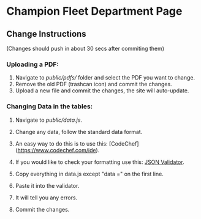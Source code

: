 # Champion Fleet Department Page

## Change Instructions 
(Changes should push in about 30 secs after commiting them)

### Uploading a PDF:
1. Navigate to *public/pdfs/* folder and select the PDF you want to change.
2. Remove the old PDF (trashcan icon) and commit the changes.
3. Upload a new file and commit the changes, the site will auto-update.

### Changing Data in the tables:
1. Navigate to *public/data.js*.
2. Change any data, follow the standard data format.
3. An easy way to do this is to use this: [CodeChef] (https://www.codechef.com/ide).
4. If you would like to check your formatting use this: [JSON Validator](https://jsonlint.com/).
  1. Copy everything in data.js except "data =" on the first line.
  2. Paste it into the validator.
  3. It will tell you any errors.

4. Commit the changes.
